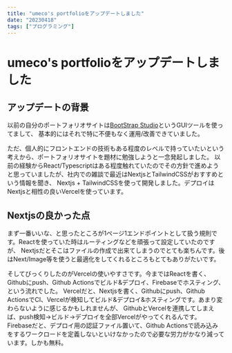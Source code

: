 ```yaml
---
title: "umeco's portfolioをアップデートしました"
date: "20230418"
tags: ["プログラミング"]
---
```


# umeco's portfolioをアップデートしました

## アップデートの背景

以前の自分のポートフォリオサイトは[BootStrap Studio](https://bootstrapstudio.io)というGUIツールを使ってまして、
基本的にはそれで特に不便もなく運用/改善できていました。

ただ、個人的にフロントエンドの技術もある程度のレベルで持っていたいという考えから、ポートフォリオサイトを題材に勉強しようと一念発起しました。
以前の経験からReact/Typescriptはある程度触れていたのでその方針で進めようと思っていましたが、社内での雑談で最近はNextjsとTailwindCSSがおすすめという情報を聞き、
Nextjs + TailwindCSSを使って開発しました。デプロイはNextjsと相性の良いVercelを使っています。

## Nextjsの良かった点

まず一番いいな、と思ったところが1ページ1エンドポイントとして扱う規則です。Reactを使っていた時はルーティングなどを頑張って設定していたのですが、
Nextjsだとそこはファイルの作成で出来てしまうのでとても楽ちんです。後はNext/Image等を使うと最適化をしてくれるところもとてもありがたいです。

そしてびっくりしたのがVercelの使いやすさです。今まではReactを書く、Githubにpush、Github Actionsでビルド&デプロイ、Firebaseでホスティング、という流れでした。
Vercelだと、Nextjsを書く、Githubにpush、Github ActionsでCI、Vercelが検知してビルド&デプロイ&ホスティングです。あまり変わらないように感じるかもしれませんが、
GithubとVercelを連携してしまえば、push検知->ビルド->デプロイを全部Vercelがやってくれるんです。Firebaseだと、デプロイ用の認証ファイル置いて、Github Actionsで読み込み
をするワークロードを定義しないといけなかったので必要な労力がかなり減っています。しかも無料。